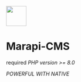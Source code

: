 
<img src="./core/assets/png/Marapi-square-logo-nontext.png" width="55"/>

# Marapi-CMS

required _PHP version >= 8.0_ 

_POWERFUL WITH NATIVE_
